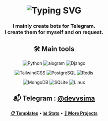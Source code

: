 <h1 align="center">
  <img src="https://readme-typing-svg.herokuapp.com?font=Fira+Code&duration=3000&pause=1000&color=F7F7F7&center=true&vCenter=true&multiline=true&width=500&height=100&lines=Hi+there+👋;I'm+devvsima" alt="Typing SVG" />
</h1>

<h3 align="center">
I mainly create bots for Telegram.<br>
I create them for myself and on request.
</h3>


<div align="center">

## 🛠️ Main tools

![Python](https://img.shields.io/badge/Python-white?style=for-the-badge&logo=python&logoColor=3776AB&color=black)
![aiogram](https://img.shields.io/badge/aiogram-000000?style=for-the-badge&logo=telegram&logoColor=2AABEE)
![Django](https://img.shields.io/badge/Django-000000?style=for-the-badge&logo=django&logoColor=092E20)

![TailwindCSS](https://img.shields.io/badge/Tailwind_CSS-000000?style=for-the-badge&logo=tailwind-css&logoColor=38B2AC)
![PostgreSQL](https://img.shields.io/badge/postgresql-000000?style=for-the-badge&logo=postgresql&logoColor=sky)
![Redis](https://img.shields.io/badge/Redis-111111?style=for-the-badge&logo=redis&logoColor=red)

![MongoDB](https://img.shields.io/badge/MongoDB-000000?style=for-the-badge&logo=mongodb&logoColor=47A248)
![SQLite](https://img.shields.io/badge/SQLite-000000?style=for-the-badge&logo=sqlite&logoColor=003B57)
![Linux](https://img.shields.io/badge/Linux-000000?style=for-the-badge&logo=linux&logoColor=FCC624)

</div>

<div align="center">

## 📬 Telegram : [@devvsima](https://t.me/devvsima)

**[📋 Templates](https://github.com/devvsima/devvsima/blob/main/templates.md)** • **[📊 Stats](https://github.com/devvsima/devvsima/blob/main/stats.md)** •
**[🔗 More Projects](https://github.com/devvsima-unreleased)**

</div>
